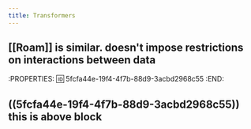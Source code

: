 ```yaml
---
title: Transformers
---
```


## [[Roam]] is similar. doesn't impose restrictions on interactions between data
:PROPERTIES:
:id: 5fcfa44e-19f4-4f7b-88d9-3acbd2968c55
:END:
## ((5fcfa44e-19f4-4f7b-88d9-3acbd2968c55)) this is above block
##
